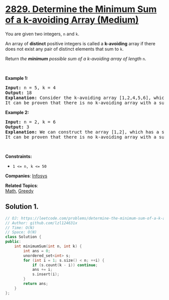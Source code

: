 # [2829. Determine the Minimum Sum of a k-avoiding Array (Medium)](https://leetcode.com/problems/determine-the-minimum-sum-of-a-k-avoiding-array)

<p>You are given two integers,&nbsp;<code>n</code> and <code>k</code>.</p>
<p>An array of <strong>distinct</strong> positive integers is called a <b>k-avoiding</b> array if there does not exist any pair of distinct elements that sum to <code>k</code>.</p>
<p>Return <em>the <strong>minimum</strong> possible sum of a k-avoiding array of length </em><code>n</code>.</p>
<p>&nbsp;</p>
<p><strong class="example">Example 1:</strong></p>
<pre><strong>Input:</strong> n = 5, k = 4
<strong>Output:</strong> 18
<strong>Explanation:</strong> Consider the k-avoiding array [1,2,4,5,6], which has a sum of 18.
It can be proven that there is no k-avoiding array with a sum less than 18.
</pre>
<p><strong class="example">Example 2:</strong></p>
<pre><strong>Input:</strong> n = 2, k = 6
<strong>Output:</strong> 3
<strong>Explanation:</strong> We can construct the array [1,2], which has a sum of 3.
It can be proven that there is no k-avoiding array with a sum less than 3.
</pre>
<p>&nbsp;</p>
<p><strong>Constraints:</strong></p>
<ul>
	<li><code>1 &lt;= n, k &lt;= 50</code></li>
</ul>

**Companies**:
[Infosys](https://leetcode.com/company/infosys)

**Related Topics**:  
[Math](https://leetcode.com/tag/math/), [Greedy](https://leetcode.com/tag/greedy/)

## Solution 1.

```cpp
// OJ: https://leetcode.com/problems/determine-the-minimum-sum-of-a-k-avoiding-array
// Author: github.com/lzl124631x
// Time: O(N)
// Space: O(N)
class Solution {
public:
    int minimumSum(int n, int k) {
        int ans = 0;
        unordered_set<int> s;
        for (int i = 1; s.size() < n; ++i) {
            if (s.count(k - i)) continue;
            ans += i;
            s.insert(i);
        }
        return ans;
    }
};
```